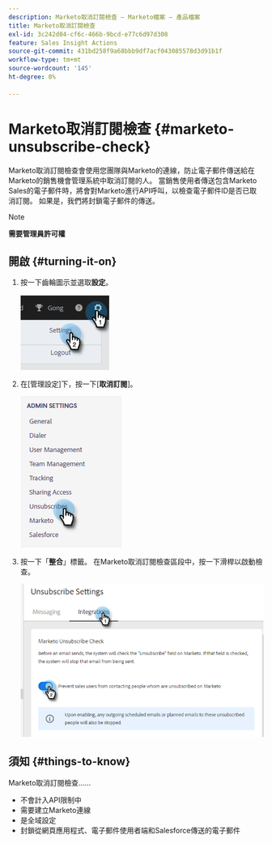 ```yaml
---
description: Marketo取消訂閱檢查 — Marketo檔案 — 產品檔案
title: Marketo取消訂閱檢查
exl-id: 3c242d04-cf6c-466b-9bcd-e77c6d97d308
feature: Sales Insight Actions
source-git-commit: 431bd258f9a68bbb9df7acf043085578d3d91b1f
workflow-type: tm+mt
source-wordcount: '145'
ht-degree: 0%

---
```


# Marketo取消訂閱檢查 {#marketo-unsubscribe-check}

Marketo取消訂閱檢查會使用您團隊與Marketo的連線，防止電子郵件傳送給在Marketo的銷售機會管理系統中取消訂閱的人。 當銷售使用者傳送包含Marketo Sales的電子郵件時，將會對Marketo進行API呼叫，以檢查電子郵件ID是否已取消訂閱。 如果是，我們將封鎖電子郵件的傳送。

>[!NOTE]
>
>**需要管理員許可權**

## 開啟 {#turning-it-on}

1. 按一下齒輪圖示並選取&#x200B;**設定**。

   ![](assets/marketo-unsubscribe-check-1.png)

1. 在[管理設定]下，按一下[**取消訂閱**]。

   ![](assets/marketo-unsubscribe-check-2.png)

1. 按一下「**整合**」標籤。 在Marketo取消訂閱檢查區段中，按一下滑桿以啟動檢查。

   ![](assets/marketo-unsubscribe-check-3.png)

## 須知 {#things-to-know}

Marketo取消訂閱檢查……

* 不會計入API限制中
* 需要建立Marketo連線
* 是全域設定
* 封鎖從網頁應用程式、電子郵件使用者端和Salesforce傳送的電子郵件
